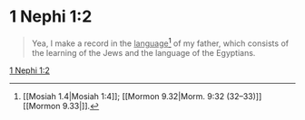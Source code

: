 # 1 Nephi 1:2

> Yea, I make a record in the <u>language</u>[^a] of my father, which consists of the learning of the Jews and the language of the Egyptians.

[1 Nephi 1:2](https://www.churchofjesuschrist.org/study/scriptures/bofm/1-ne/1?lang=eng&id=p2#p2)


[^a]: [[Mosiah 1.4|Mosiah 1:4]]; [[Mormon 9.32|Morm. 9:32 (32–33)]][[Mormon 9.33|]].  
